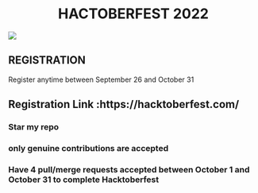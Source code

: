   <H1><center><B>HACTOBERFEST 2022</B> </center> </H1>
  
  <img src ='https://github.com/Srishti44-g/HACTOBERFEST-2022/blob/main/Hactoberfest2022.png'>
 <H2>REGISTRATION</h2>
  Register anytime between September 26 and October 31
  <h2>Registration Link :https://hacktoberfest.com/ </h2>
  <h3> Star my repo </h3>
  <h3> only genuine contributions are accepted</h3> 
  <h3>Have 4 pull/merge requests accepted between October 1 and October 31 to complete Hacktoberfest</h3>
  
 
